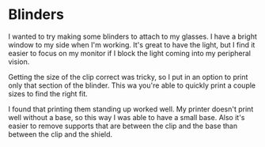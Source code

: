 # Blinders

I wanted to try making some blinders to attach to my glasses.  I have a bright window to my side when I'm working.  It's great to have the light, but I find it easier to focus on my monitor if I block the light coming into my peripheral vision.

Getting the size of the clip correct was tricky, so I put in an option to print only that section of the blinder.  This wa you're able to quickly print a couple sizes to find the right fit.

I found that printing them standing up worked well.  My printer doesn't print well without a base, so this way I was able to have a small base.  Also it's easier to remove supports that are between the clip and the base than between the clip and the shield.
